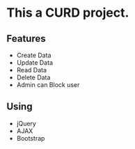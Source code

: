 # This a CURD project.

## Features 
- Create Data
- Update Data
- Read Data
- Delete Data
- Admin can Block user

## Using  
- jQuery
- AJAX
- Bootstrap

